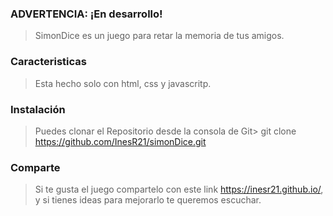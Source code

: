 ### ADVERTENCIA: ¡En desarrollo!

> SimonDice es un juego para retar la memoria de tus amigos.

### Caracteristicas

> Esta hecho solo con html, css y javascritp.

### Instalación

> Puedes clonar el Repositorio desde la consola de Git>
    git clone https://github.com/InesR21/simonDice.git
 
### Comparte

> Si te gusta el juego compartelo con este link https://inesr21.github.io/, y si tienes ideas para mejorarlo te queremos escuchar.
